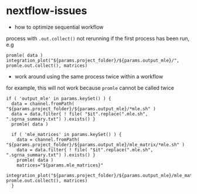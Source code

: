 # nextflow-issues

- how to optimize sequential workflow
  
process with `.out.collect()` not rerunning if the first process has been run, e.g
```
promle( data )
integration_plot("${params.project_folder}/${params.output_mle}/", promle.out.collect(), matrices)
```
- work around using the same process twice within a workflow
  
for example, this will not work because `promle` cannot be called twice
```
if ( 'output_mle' in params.keySet() ) {
  data = channel.fromPath( "${params.project_folder}/${params.output_mle}/*mle.sh" )
  data = data.filter{ ! file( "$it".replace(".mle.sh", ".sgrna_summary.txt") ).exists() }
  promle( data )
      
  if ( 'mle_matrices' in params.keySet() ) {
    data = channel.fromPath( "${params.project_folder}/${params.output_mle}/mle_matrix/*mle.sh" )
    data = data.filter{ ! file( "$it".replace(".mle.sh", ".sgrna_summary.txt") ).exists() }
    promle( data )
    matrices="${params.mle_matrices}"
    integration_plot("${params.project_folder}/${params.output_mle}/mle_matrix/", promle.out.collect(), matrices)
  }
```
